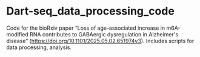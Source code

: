# Dart-seq_data_processing_code
Code for the bioRxiv paper “Loss of age-associated increase in m6A-modified RNA contributes to GABAergic dysregulation in Alzheimer's disease” (https://doi.org/10.1101/2025.05.02.651974v3). Includes scripts for data processing, analysis.
